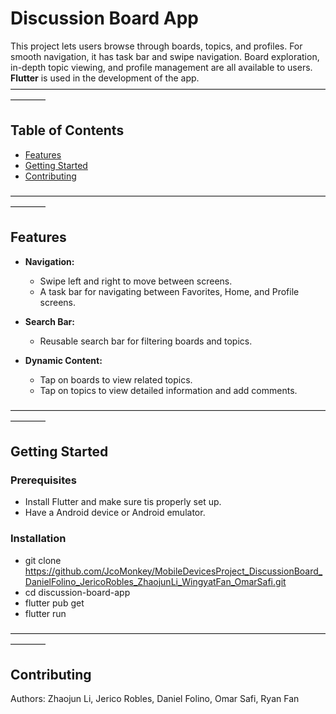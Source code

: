 # Discussion Board App

This project lets users browse through boards, topics, and profiles. For smooth navigation, it has task bar and swipe navigation. Board exploration, in-depth topic viewing, and profile management are all available to users. **Flutter** is used in the development of the app.
————————————————————————————————————————
## Table of Contents
- [Features](#features)
- [Getting Started](#getting-started)
- [Contributing](#contributing)

————————————————————————————————————————

## Features

- **Navigation:**
  - Swipe left and right to move between screens.
  - A task bar for navigating between Favorites, Home, and Profile screens.

- **Search Bar:**
  - Reusable search bar for filtering boards and topics.

- **Dynamic Content:**
  - Tap on boards to view related topics.
  - Tap on topics to view detailed information and add comments.

————————————————————————————————————————

## Getting Started

### Prerequisites
- Install Flutter and make sure tis properly set up.
- Have a Android device or Android emulator.

### Installation
- git clone https://github.com/JcoMonkey/MobileDevicesProject_DiscussionBoard_DanielFolino_JericoRobles_ZhaojunLi_WingyatFan_OmarSafi.git
- cd discussion-board-app
- flutter pub get
- flutter run

————————————————————————————————————————

## Contributing

Authors: Zhaojun Li, Jerico Robles, Daniel Folino, Omar Safi, Ryan Fan
